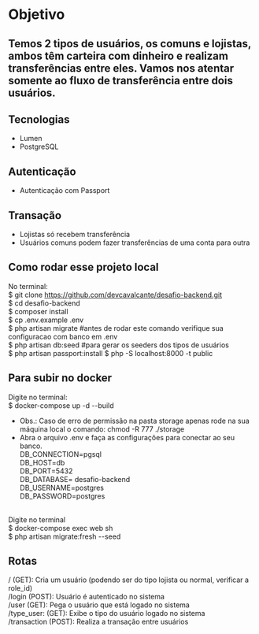 # Objetivo

Temos 2 tipos de usuários, os comuns e lojistas, ambos têm carteira com dinheiro e realizam transferências entre eles. Vamos nos atentar somente ao fluxo de transferência entre dois usuários.
- 

## Tecnologias

- Lumen 
- PostgreSQL

## Autenticação
- Autenticação com Passport 

## Transação
- Lojistas só recebem transferência 
- Usuários comuns podem fazer transferências de uma conta para outra 

## Como rodar esse projeto local
No terminal: <br>
$ git clone https://github.com/devcavalcante/desafio-backend.git  <br>
$ cd desafio-backend <br>
$ composer install <br>
$ cp .env.example .env <br>
$ php artisan migrate #antes de rodar este comando verifique sua configuracao com banco em .env <br>
$ php artisan db:seed #para gerar os seeders dos tipos de usuários <br>
$ php artisan passport:install
$ php -S localhost:8000 -t public <br>

## Para subir no docker
Digite no terminal: <br>
$ docker-compose up -d --build <br>
- Obs.: Caso de erro de permissão na pasta storage apenas rode na sua máquina local o comando: chmod -R 777 ./storage 
- Abra o arquivo .env e faça as configurações para conectar ao seu banco. <br>
DB_CONNECTION=pgsql  
DB_HOST=db  
DB_PORT=5432  
DB_DATABASE= desafio-backend  
DB_USERNAME=postgres  
DB_PASSWORD=postgres <br>
<br>
Digite no terminal <br>
$ docker-compose exec web sh <br>
$ php artisan migrate:fresh --seed

## Rotas
/ (GET): Cria um usuário (podendo ser do tipo lojista ou normal, verificar a role_id) <br>
/login (POST): Usuário é autenticado no sistema <br>
/user (GET): Pega o usuário que está logado no sistema <br>
/type_user: (GET): Exibe o tipo do usuário logado no sistema <br>
/transaction (POST): Realiza a transação entre usuários